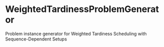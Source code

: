 # WeightedTardinessProblemGenerator
Problem instance generator for Weighted Tardiness Scheduling with Sequence-Dependent Setups
